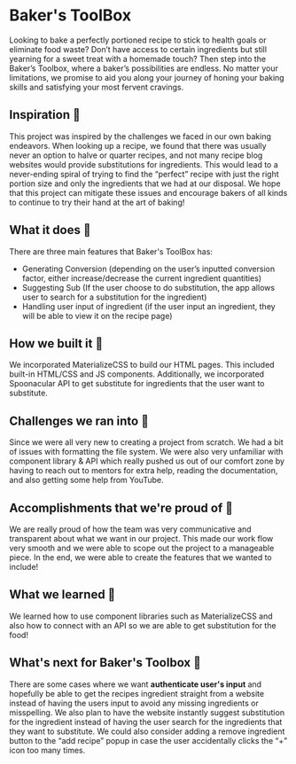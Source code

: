 # Baker's ToolBox
Looking to bake a perfectly portioned recipe to stick to health goals or eliminate food waste? Don’t have access to certain ingredients but still yearning for a sweet treat with a homemade touch?
Then step into the Baker’s Toolbox, where a baker’s possibilities are endless. No matter your limitations, we promise to aid you along your journey of honing your baking skills and satisfying your most fervent cravings.

## Inspiration 🎂
This project was inspired by the challenges we faced in our own baking endeavors. When looking up a recipe, we found that there was usually never an option to halve or quarter recipes, and not many recipe blog websites would provide substitutions for ingredients. This would lead to a never-ending spiral of trying to find the “perfect” recipe with just the right portion size and only the ingredients that we had at our disposal. We hope that this project can mitigate these issues and encourage bakers of all kinds to continue to try their hand at the art of baking! 


## What it does 🥚
There are three main features that Baker's ToolBox has:
- Generating Conversion (depending on the user’s inputted conversion factor, either increase/decrease the current ingredient quantities)
- Suggesting Sub (If the user choose to do substitution, the app allows user to search for a substitution for the ingredient)
- Handling user input of ingredient (if the user input an ingredient, they will be able to view it on the recipe page)

## How we built it 🔨
We incorporated MaterializeCSS to build our HTML pages. This included built-in HTML/CSS and JS components. Additionally, we incorporated Spoonacular API to get substitute for ingredients that the user want to substitute.

## Challenges we ran into 🛑
Since we were all very new to creating a project from scratch. We had a bit of issues with formatting the file system. We were also very unfamiliar with component library & API which really pushed us out of our comfort zone by having to reach out to mentors for extra help, reading the documentation, and also getting some help from YouTube.

## Accomplishments that we're proud of 🚀
We are really proud of how the team was very communicative and transparent about what we want in our project. This made our work flow very smooth and we were able to scope out the project to a manageable piece. In the end, we were able to create the features that we wanted to include!

## What we learned 💭
We learned how to use component libraries such as MaterializeCSS and also how to connect with an API so we are able to get substitution for the food!

## What's next for Baker's Toolbox 🤔
There are some cases where we want **authenticate user's input** and hopefully be able to get the recipes ingredient straight from a website instead of having the users input to avoid any missing ingredients or misspelling. We also plan to have the website instantly suggest substitution for the ingredient instead of having the user search for the ingredients that they want to substitute. We could also consider adding a remove ingredient button to the “add recipe” popup in case the user accidentally clicks the “+” icon too many times. 

